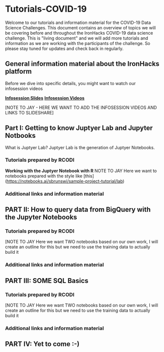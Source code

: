 # Tutorials-COVID-19


Welcome to our tutorials and information material for the COVID-19 Data Science Challenges. This document contains an overview of topics we will be covering before and throughout the IronHacks COVID-19 data science challenge. This is "living document" and we will add more tutorials and information as we are working with the participants of the challenge. So please stay tuned for updates and check back in regularly. 

## General information material about the IronHacks platform
Before we dive into specific details, you might want to watch our infosession videos

**[Infosession Slides](https://docs.google.com/presentation/d/1Eva1xLNyWyXf_zVq4afM2rVYeRnJpaIDPRoKUAog0kA/edit#slide=id.g896a3c3313_8_111)**
**[Infosession Videos](https://www.youtube.com/watch?v=ta5i7_I5VT8&t=3s)**

[NOTE TO JAY  - HERE WE WANT TO ADD THE INFOSESSION VIDEOS AND LINKS TO SLIDESHARE]

## Part I: Getting to know Juptyer Lab and Jupyter Notbooks

What is Juptyer Lab? Juptyer Lab is the generation of Juptyer Notebooks. 

### Tutorials prepared by RCODI

**Working with the Juptyer Notebook with R**
NOTE TO JAY  Here we want to notebooks prepared with the style like [this] (https://notebooks.ai/sbrunswi/sample-project-tutorial/lab)

### Additional links and information material

## PART II: How to query data from BigQuery with the Jupyter Notebooks

### Tutorials prepared by RCODI
[NOTE TO JAY  Here we want TWO  notebooks based on our own work, I will create an outline for this but we need to use the training data to actually build it

### Additional links and information material


## PART III: SOME SQL Basics

### Tutorials prepared by RCODI
[NOTE TO JAY  Here we want TWO  notebooks based on our own work, I will create an outline for this but we need to use the training data to actually build it

### Additional links and information material

## PART IV: Yet to come :-)